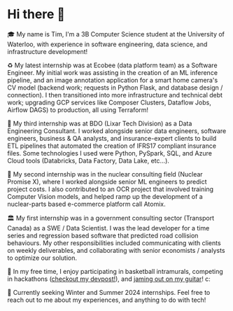 # Hi there 👋

<!--
**timhyc19/timhyc19** is a ✨ _special_ ✨ repository because its `README.md` (this file) appears on your GitHub profile.

Here are some ideas to get you started:

- 🔭 I’m currently working on ...
- 🌱 I’m currently learning ...
- 👯 I’m looking to collaborate on ...
- 🤔 I’m looking for help with ...
- 💬 Ask me about ...
- 📫 How to reach me: ...
- 😄 Pronouns: ...
- ⚡ Fun fact: ...
-->
:mortar_board:
My name is Tim, I'm a 3B Computer Science student at the University of Waterloo, with experience in software engineering, data science, and infrastructure development!

♻️ My latest internship was at Ecobee (data platform team) as a Software Engineer. My initial work was assisting in the creation of an ML inference pipeline, and an image annotation application for a smart home camera's CV model (backend work; requests in Python Flask, and database design / connection). I then transitioned into more infrastructure and technical debt work; upgrading GCP services like Composer Clusters, Dataflow Jobs, Airflow DAGS) to production, all using Terraform!

💼 My third internship was at BDO (Lixar Tech Division) as a Data Engineering Consultant. I worked alongside senior data engineers, software engineers, business & QA analysts, and insurance-expert clients to build ETL pipelines that automated the creation of IFRS17 compliant insurance files. Some technologies I used were Python, PySpark, SQL, and Azure Cloud tools (Databricks, Data Factory, Data Lake, etc...).

🔋 My second internship was in the nuclear consulting field (Nuclear Promise X), where I worked alongside senior ML engineers to predict project costs. I also contributed to an OCR project that involved training Computer Vision models, and helped ramp up the development of a nuclear-parts based e-commerce platform call Atomix.

🏛️ My first internship was in a government consulting sector (Transport Canada) as a SWE / Data Scientist. I was the lead developer for a time series and regression based software that predicted road collision behaviours. My other responsibilities included communicating with clients on weekly deliverables, and collaborating with senior economists / analysts to optimize our solution. 


:palm_tree:
In my free time, I enjoy participating in basketball intramurals, competing in hackathons ([checkout my devpost!](https://devpost.com/timchung0319)), and [jaming out on my guitar](https://www.youtube.com/watch?v=rJXwrIGC5QA)! c:

💬 Currently seeking Winter and Summer 2024 internships. Feel free to reach out to me about my experiences, and anything to do with tech!
